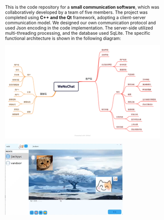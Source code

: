 This is the code repository for a **small communication software**, which was collaboratively developed by a team of five members. The project was completed using **C++ and the Qt** framework, adopting a client-server communication model. We designed our own communication protocol and used Json encoding in the code implementation. The server-side utilized multi-threading processing, and the database used SqLite. The specific functional architecture is shown in the following diagram:

![image-20230315165659941](.\README.assets\image-20230315165659941.png)

<img src=".\README.assets\image-20230315170414571.png" alt="image-20230315170414571" style="zoom: 50%;" />